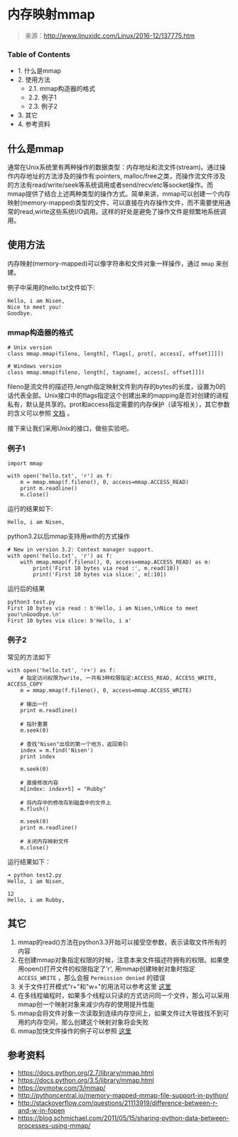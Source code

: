 <!--yml
category: 二进制安全
date: 2022-07-01 00:00:00
-->

# 内存映射mmap

> 来源：http://www.linuxidc.com/Linux/2016-12/137775.htm

### Table of Contents

*   1\. 什么是mmap
*   2\. 使用方法
    *   2.1\. mmap构造器的格式
    *   2.2\. 例子1
    *   2.3\. 例子2
*   3\. 其它
*   4\. 参考资料

## 什么是mmap

通常在Unix系统里有两种操作的数据类型：内存地址和流文件(stream)。通过操作内存地址的方法涉及的操作有:pointers, malloc/free之类，而操作流文件涉及的方法有read/write/seek等系统调用或者send/recv/etc等socket操作。而mmap提供了结合上述两种类型的操作方式。简单来讲，mmap可以创建一个内存映射(memory-mapped)类型的文件，可以直接在内存操作文件，而不需要使用通常的read,wirte这些系统I/O调用。这样的好处是避免了操作文件是频繁地系统调用。

## 使用方法

内存映射(memory-mapped)可以像字符串和文件对象一样操作，通过 `mmap` 来创建。

例子中采用的hello.txt文件如下:

```
Hello, i am Nisen,
Nice to meet you!
Goodbye.
```

### mmap构造器的格式

```
# Unix version
class mmap.mmap(fileno, length[, flags[, prot[, access[, offset]]]])

# Windows version
class mmap.mmap(fileno, length[, tagname[, access[, offset]]])
```

fileno是流文件的描述符,length指定映射文件到内存的bytes的长度，设置为0的话代表全部。Unix接口中的flags指定这个创建出来的mapping是否对创建的进程私有，默认是共享的。prot和access指定需要的内存保护（读写相关），其它参数的含义可以参照 [文档](https://docs.python.org/2.7/library/mmap.html) 。

接下来让我们采用Unix的接口，做些实验吧。

### 例子1

```
import mmap

with open('hello.txt', 'r') as f:
    m = mmap.mmap(f.fileno(), 0, access=mmap.ACCESS_READ)
    print m.readline()
    m.close()
```

运行的结果如下:

```
Hello, i am Nisen,
```

python3.2以后mmap支持用with的方式操作

```
# New in version 3.2: Context manager support.
with open('hello.txt', 'r') as f:
    with mmap.mmap(f.fileno(), 0, access=mmap.ACCESS_READ) as m:
        print('First 10 bytes via read :', m.read(10))
        print('First 10 bytes via slice:', m[:10])
```

运行后的结果

```
python3 test.py
First 10 bytes via read : b'Hello, i am Nisen,\nNice to meet you!\nGoodbye.\n'
First 10 bytes via slice: b'Hello, i a'
```

### 例子2

常见的方法如下

```
with open('hello.txt', 'r+') as f:
    # 指定访问权限为write, 一共有3种权限指定:ACCESS_READ, ACCESS_WRITE, ACCESS_COPY
    m = mmap.mmap(f.fileno(), 0, access=mmap.ACCESS_WRITE)

    # 输出一行
    print m.readline()

    # 指针重置
    m.seek(0)

    # 查找"Nisen"出现的第一个地方，返回索引
    index = m.find('Nisen')
    print index

    m.seek(0)

    # 直接修改内容
    m[index: index+5] = "Rubby"

    # 将内存中的修改存到磁盘中的文件上
    m.flush()

    m.seek(0)
    print m.readline()

    # 关闭内存映射文件
    m.close()
```

运行结果如下：

```
➜ python test2.py
Hello, i am Nisen,

12
Hello, i am Rubby,
```

## 其它

1.  mmap的read()方法在python3.3开始可以接受空参数，表示读取文件所有的内容
2.  在创建mmap对象指定权限的时候，注意本来文件描述符拥有的权限。如果使用open()打开文件的权限指定了'r', 用mmap创建映射对象时指定 `ACCESS_WRITE` ，那么会报 `Permission denied` 的错误
3.  关于文件打开模式"r+"和"w+"的用法可以参考这里 [这里](http://stackoverflow.com/questions/21113919/difference-between-r-and-w-in-fopen)
4.  在多线程编程时，如果多个线程以只读的方式访问同一个文件，那么可以采用mmap创一个映射对象来减少内存的使用提升性能
5.  mmap会将文件对象一次读取到连续内存空间上，如果文件过大导致找不到可用的内存空间，那么创建这个映射对象将会失败
6.  mmap加快文件操作的例子可以参照 [这里](http://pythoncentral.io/memory-mapped-mmap-file-support-in-python/)

## 参考资料

*   https://docs.python.org/2.7/library/mmap.html
*   https://docs.python.org/3.5/library/mmap.html
*   https://pymotw.com/3/mmap/
*   http://pythoncentral.io/memory-mapped-mmap-file-support-in-python/
*   http://stackoverflow.com/questions/21113919/difference-between-r-and-w-in-fopen
*   https://blog.schmichael.com/2011/05/15/sharing-python-data-between-processes-using-mmap/
